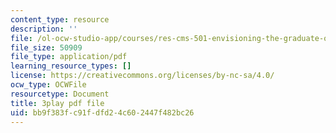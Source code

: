 ```yaml
---
content_type: resource
description: ''
file: /ol-ocw-studio-app/courses/res-cms-501-envisioning-the-graduate-of-the-future-spring-2020/bb9f383fc91fdfd24c602447f482bc26_nEXylN7sRmI.pdf
file_size: 50909
file_type: application/pdf
learning_resource_types: []
license: https://creativecommons.org/licenses/by-nc-sa/4.0/
ocw_type: OCWFile
resourcetype: Document
title: 3play pdf file
uid: bb9f383f-c91f-dfd2-4c60-2447f482bc26
---
```

